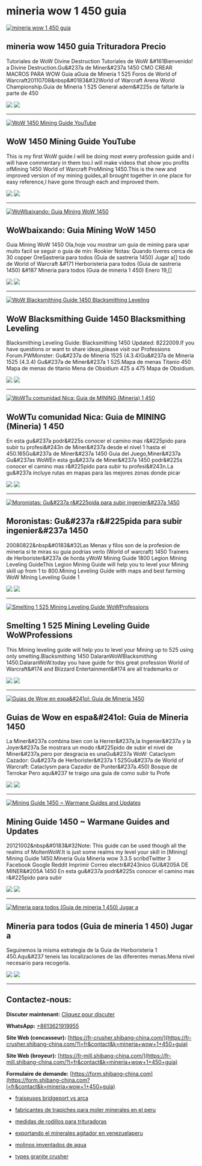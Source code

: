 # mineria wow 1 450 guia

<a href="https://swt.shibang-china.com/?l=fr&img&k=mineria+wow+1+450+guia" target="_blank">![mineria wow 1 450 guia](http://static.shibang-china.com/all-800x300/289.jpg)</a>

## mineria wow 1450 guia Trituradora Precio
Tutoriales de WoW Divine Destruction Tutoriales de WoW &#161Bienvenido! a Divine Destruction.Gu&#237a de Miner&#237a 1450 CMO CREAR MACROS PARA WOW Guia aGuia de Mineria 1 525 Foros de World of Warcraft20110708&nbsp&#0183&#32World of Warcraft Arena World Championship.Guia de Mineria 1 525 General adem&#225s de faltarle la parte de 450


<a href="https://whatsapp.shibangsoft.com/WhatsApp.php" target="_blank" title="WhatsApp">![](http://static.shibang-china.com/icon/whatsapp.png)</a> <a href="https://swt.shibang-china.com/?l=fr&icon&k=mineria+wow+1+450+guia" target="_blank">![](http://static.shibang-china.com/icon/chat-fr.png)</a>

---

<a href="https://swt.shibang-china.com/?l=fr&img&k=mineria+wow+1+450+guia" target="_blank">![WoW 1450 Mining Guide YouTube](http://static.shibang-china.com/all-800x300/107.jpg)</a>

## WoW 1450 Mining Guide YouTube
This is my first WoW guide.I will be doing most every profession guide and i will have commentary in them too.I will make videos that show you profits ofMining 1450 World of Warcraft ProMining 1450.This is the new and improved version of my mining guides,all brought together in one place for easy reference,I have gone through each and improved them.


<a href="https://whatsapp.shibangsoft.com/WhatsApp.php" target="_blank" title="WhatsApp">![](http://static.shibang-china.com/icon/whatsapp.png)</a> <a href="https://swt.shibang-china.com/?l=fr&icon&k=mineria+wow+1+450+guia" target="_blank">![](http://static.shibang-china.com/icon/chat-fr.png)</a>

---

<a href="https://swt.shibang-china.com/?l=fr&img&k=mineria+wow+1+450+guia" target="_blank">![WoWbaixando: Guia Mining WoW 1450](http://static.shibang-china.com/all-800x300/465.jpg)</a>

## WoWbaixando: Guia Mining WoW 1450
Guia Mining WoW 1450 Ola,hoje vou mostrar um guia de mining para upar muito facil se seguir o guia de min: Rookier Notas: Quando tiveres cerca de 30 copper OreSastreria para todos (Guia de sastreria 1450) Jugar a[] todo de World of Warcraft &#171 Herboristeria para todos (Guia de sastreria 1450) &#187 Mineria para todos (Guia de mineria 1 450) Enero 19,[]


<a href="https://whatsapp.shibangsoft.com/WhatsApp.php" target="_blank" title="WhatsApp">![](http://static.shibang-china.com/icon/whatsapp.png)</a> <a href="https://swt.shibang-china.com/?l=fr&icon&k=mineria+wow+1+450+guia" target="_blank">![](http://static.shibang-china.com/icon/chat-fr.png)</a>

---

<a href="https://swt.shibang-china.com/?l=fr&img&k=mineria+wow+1+450+guia" target="_blank">![WoW Blacksmithing Guide 1450 Blacksmithing Leveling](http://static.shibang-china.com/all-800x300/623.jpg)</a>

## WoW Blacksmithing Guide 1450 Blacksmithing Leveling
Blacksmithing Leveling Guide: Blacksmithing 1450 Updated: 8222009.If you have questions or want to share ideas,please visit our Professions Forum.PWMonster: Gu&#237a de Mineria 1525 (4.3.4)Gu&#237a de Mineria 1525 (4.3.4) Gu&#237a de Miner&#237a 1 525.Mapa de menas Titanio 450 Mapa de menas de titanio Mena de Obsidium 425 a 475 Mapa de Obsidium.


<a href="https://whatsapp.shibangsoft.com/WhatsApp.php" target="_blank" title="WhatsApp">![](http://static.shibang-china.com/icon/whatsapp.png)</a> <a href="https://swt.shibang-china.com/?l=fr&icon&k=mineria+wow+1+450+guia" target="_blank">![](http://static.shibang-china.com/icon/chat-fr.png)</a>

---

<a href="https://swt.shibang-china.com/?l=fr&img&k=mineria+wow+1+450+guia" target="_blank">![WoWTu comunidad Nica: Guia de MINING (Mineria) 1 450](http://static.shibang-china.com/all-800x300/173.jpg)</a>

## WoWTu comunidad Nica: Guia de MINING (Mineria) 1 450
En esta gu&#237a podr&#225s conocer el camino mas r&#225pido para subir tu profesi&#243n de Miner&#237a desde el nivel 1 hasta el 450.165Gu&#237a de Miner&#237a 1450 Guia del Juego,Miner&#237a Gu&#237as WoWEn esta gu&#237a de Miner&#237a 1450 podr&#225s conocer el camino mas r&#225pido para subir tu profesi&#243n.La gu&#237a incluye rutas en mapas para las mejores zonas donde picar


<a href="https://whatsapp.shibangsoft.com/WhatsApp.php" target="_blank" title="WhatsApp">![](http://static.shibang-china.com/icon/whatsapp.png)</a> <a href="https://swt.shibang-china.com/?l=fr&icon&k=mineria+wow+1+450+guia" target="_blank">![](http://static.shibang-china.com/icon/chat-fr.png)</a>

---

<a href="https://swt.shibang-china.com/?l=fr&img&k=mineria+wow+1+450+guia" target="_blank">![Moronistas: Gu&#237a r&#225pida para subir ingenier&#237a 1450](http://static.shibang-china.com/all-800x300/701.jpg)</a>

## Moronistas: Gu&#237a r&#225pida para subir ingenier&#237a 1450
20080822&nbsp&#0183&#32Las Menas y filos son de la profesion de mineria si te miras su guia podrias verlo (World of warcraft) 1450 Trainers de Herborister&#237a de horda yWoW Mining Guide 1800 Legion Mining Leveling GuideThis Legion Mining Guide will help you to level your Mining skill up from 1 to 800.Mining Leveling Guide with maps and best farming WoW Mining Leveling Guide 1


<a href="https://whatsapp.shibangsoft.com/WhatsApp.php" target="_blank" title="WhatsApp">![](http://static.shibang-china.com/icon/whatsapp.png)</a> <a href="https://swt.shibang-china.com/?l=fr&icon&k=mineria+wow+1+450+guia" target="_blank">![](http://static.shibang-china.com/icon/chat-fr.png)</a>

---

<a href="https://swt.shibang-china.com/?l=fr&img&k=mineria+wow+1+450+guia" target="_blank">![Smelting 1 525 Mining Leveling Guide WoWProfessions](http://static.shibang-china.com/all-800x300/1147.jpg)</a>

## Smelting 1 525 Mining Leveling Guide WoWProfessions
This Mining leveling guide will help you to level your Mining up to 525 using only smelting.Blacksmithing 1450 DalaranWoWBlacksmithing 1450.DalaranWoW.today you have guide for this great profession World of Warcraft&#174 and Blizzard Entertainment&#174 are all trademarks or


<a href="https://whatsapp.shibangsoft.com/WhatsApp.php" target="_blank" title="WhatsApp">![](http://static.shibang-china.com/icon/whatsapp.png)</a> <a href="https://swt.shibang-china.com/?l=fr&icon&k=mineria+wow+1+450+guia" target="_blank">![](http://static.shibang-china.com/icon/chat-fr.png)</a>

---

<a href="https://swt.shibang-china.com/?l=fr&img&k=mineria+wow+1+450+guia" target="_blank">![Guias de Wow en espa&#241ol: Guia de Mineria 1450](http://static.shibang-china.com/all-800x300/1018.jpg)</a>

## Guias de Wow en espa&#241ol: Guia de Mineria 1450
La Miner&#237a combina bien con la Herrer&#237a,la Ingenier&#237a y la Joyer&#237a.Se mostrara un modo r&#225pido de subir el nivel de Miner&#237a,pero por desgracia es unaGu&#237a WoW: Cataclysm Cazador: Gu&#237a de Herborister&#237a 1 525Gu&#237a de World of Warcraft: Cataclysm para Cazador de Punter&#237a.450) Bosque de Terrokar Pero aqu&#237 te traigo una guia de como subir tu Profe


<a href="https://whatsapp.shibangsoft.com/WhatsApp.php" target="_blank" title="WhatsApp">![](http://static.shibang-china.com/icon/whatsapp.png)</a> <a href="https://swt.shibang-china.com/?l=fr&icon&k=mineria+wow+1+450+guia" target="_blank">![](http://static.shibang-china.com/icon/chat-fr.png)</a>

---

<a href="https://swt.shibang-china.com/?l=fr&img&k=mineria+wow+1+450+guia" target="_blank">![Mining Guide 1450 ~ Warmane Guides and Updates](http://static.shibang-china.com/all-800x300/694.jpg)</a>

## Mining Guide 1450 ~ Warmane Guides and Updates
20121002&nbsp&#0183&#32Note: This guide can be used though all the realms of MoltenWoW.It is just some realms my level your skill in [Mining] Mining Guide 1450.Mineria Guia Mineria wow 3.3.5 scribdTwitter 3 Facebook Google Reddit Imprimir Correo electr&#243nico GU&#205A DE MINER&#205A 1450 En esta gu&#237a podr&#225s conocer el camino mas r&#225pido para subir


<a href="https://whatsapp.shibangsoft.com/WhatsApp.php" target="_blank" title="WhatsApp">![](http://static.shibang-china.com/icon/whatsapp.png)</a> <a href="https://swt.shibang-china.com/?l=fr&icon&k=mineria+wow+1+450+guia" target="_blank">![](http://static.shibang-china.com/icon/chat-fr.png)</a>

---

<a href="https://swt.shibang-china.com/?l=fr&img&k=mineria+wow+1+450+guia" target="_blank">![Mineria para todos (Guia de mineria 1 450) Jugar a](http://static.shibang-china.com/all-800x300/558.jpg)</a>

## Mineria para todos (Guia de mineria 1 450) Jugar a
Seguiremos la misma estrategia de la Guia de Herboristeria 1 450.Aqu&#237 teneis las localizaciones de las diferentes menas.Mena nivel necesario para recogerla.

<a href="https://whatsapp.shibangsoft.com/WhatsApp.php" target="_blank" title="WhatsApp">![](http://static.shibang-china.com/icon/whatsapp.png)</a> <a href="https://swt.shibang-china.com/?l=fr&icon&k=mineria+wow+1+450+guia" target="_blank">![](http://static.shibang-china.com/icon/chat-fr.png)</a>

---
## Contactez-nous:

**Discuter maintenant:** [Cliquez pour discuter](https://swt.shibang-china.com?l=fr&contact&k=mineria+wow+1+450+guia)

**WhatsApp:**  [+8613621919955](https://whatsapp.shibangsoft.com/WhatsApp.php)

**Site Web (concasseur):** [https://fr-crusher.shibang-china.com/](https://fr-crusher.shibang-china.com/?l=fr&contact&k=mineria+wow+1+450+guia)

**Site Web (broyeur):** [https://fr-mill.shibang-china.com/](https://fr-mill.shibang-china.com/?l=fr&contact&k=mineria+wow+1+450+guia)

**Formulaire de demande:** [https://form.shibang-china.com](https://form.shibang-china.com?l=fr&contact&k=mineria+wow+1+450+guia)

* [fraiseuses bridgeport vs arca](../65/fraiseuses%20bridgeport%20vs%20arca.md)

* [fabricantes de trapiches para moler minerales en el peru](../63/fabricantes%20de%20trapiches%20para%20moler%20minerales%20en%20el%20peru.md)

* [medidas de rodillos para trituradoras](../62/medidas%20de%20rodillos%20para%20trituradoras.md)

* [exportando el minerales agitador en venezuelaperu](../65/exportando%20el%20minerales%20agitador%20en%20venezuelaperu.md)

* [molinos imventados de agua](../63/molinos%20imventados%20de%20agua.md)

* [types granite crusher](../61/types%20granite%20crusher.md)